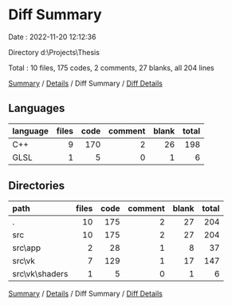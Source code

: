 # Diff Summary

Date : 2022-11-20 12:12:36

Directory d:\\Projects\\Thesis

Total : 10 files,  175 codes, 2 comments, 27 blanks, all 204 lines

[Summary](results.md) / [Details](details.md) / Diff Summary / [Diff Details](diff-details.md)

## Languages
| language | files | code | comment | blank | total |
| :--- | ---: | ---: | ---: | ---: | ---: |
| C++ | 9 | 170 | 2 | 26 | 198 |
| GLSL | 1 | 5 | 0 | 1 | 6 |

## Directories
| path | files | code | comment | blank | total |
| :--- | ---: | ---: | ---: | ---: | ---: |
| . | 10 | 175 | 2 | 27 | 204 |
| src | 10 | 175 | 2 | 27 | 204 |
| src\\app | 2 | 28 | 1 | 8 | 37 |
| src\\vk | 7 | 129 | 1 | 17 | 147 |
| src\\vk\\shaders | 1 | 5 | 0 | 1 | 6 |

[Summary](results.md) / [Details](details.md) / Diff Summary / [Diff Details](diff-details.md)